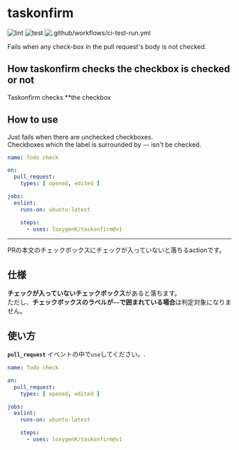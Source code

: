 # taskonfirm
![lint](https://github.com/loxygenK/taskonfirm/workflows/lint/badge.svg)
![test](https://github.com/loxygenK/taskonfirm/workflows/test/badge.svg)
![.github/workflows/ci-test-run.yml](https://github.com/loxygenK/taskonfirm/workflows/.github/workflows/ci-test-run.yml/badge.svg)

Fails when any check-box in the pull request's body is not checked. <br>

## How taskonfirm checks the checkbox is checked or not
Taskonfirm checks **the checkbox 

## How to use
Just fails when there are unchecked checkboxes.<br>
Checkboxes which the label is surrounded by `~~` isn't be checked.

```yaml
name: Todo check

on:
  pull_request:
    types: [ opened, edited ]

jobs:
  eslint:
    runs-on: ubuntu-latest

    steps:
      - uses: loxygenK/taskonfirm@v1
```

---

PRの本文のチェックボックスにチェックが入っていないと落ちるactionです。 <br>

## 仕様
**チェックが入っていないチェックボックス**があると落ちます。<br>
ただし、**チェックボックスのラベルが`~~`で囲まれている場合**は判定対象になりません。

## 使い方
**`pull_request`** イベントの中で`use`してください。.

```yaml
name: Todo check

on:
  pull_request:
    types: [ opened, edited ]

jobs:
  eslint:
    runs-on: ubuntu-latest

    steps:
      - uses: loxygenK/taskonfirm@v1
```
